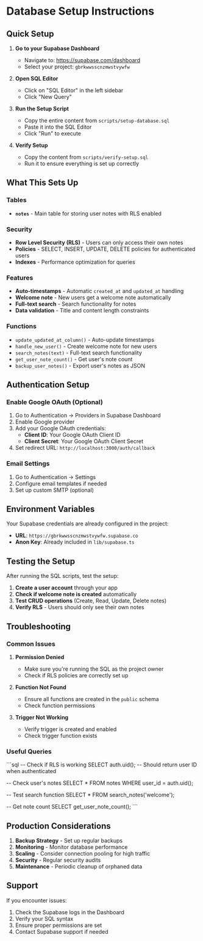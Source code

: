 # Database Setup Instructions

## Quick Setup

1. **Go to your Supabase Dashboard**
   - Navigate to: https://supabase.com/dashboard
   - Select your project: `gbrkwwsscnzmwstvywfw`

2. **Open SQL Editor**
   - Click on "SQL Editor" in the left sidebar
   - Click "New Query"

3. **Run the Setup Script**
   - Copy the entire content from `scripts/setup-database.sql`
   - Paste it into the SQL Editor
   - Click "Run" to execute

4. **Verify Setup**
   - Copy the content from `scripts/verify-setup.sql`
   - Run it to ensure everything is set up correctly

## What This Sets Up

### Tables
- **`notes`** - Main table for storing user notes with RLS enabled

### Security
- **Row Level Security (RLS)** - Users can only access their own notes
- **Policies** - SELECT, INSERT, UPDATE, DELETE policies for authenticated users
- **Indexes** - Performance optimization for queries

### Features
- **Auto-timestamps** - Automatic `created_at` and `updated_at` handling
- **Welcome note** - New users get a welcome note automatically
- **Full-text search** - Search functionality for notes
- **Data validation** - Title and content length constraints

### Functions
- `update_updated_at_column()` - Auto-update timestamps
- `handle_new_user()` - Create welcome note for new users
- `search_notes(text)` - Full-text search functionality
- `get_user_note_count()` - Get user's note count
- `backup_user_notes()` - Export user's notes as JSON

## Authentication Setup

### Enable Google OAuth (Optional)
1. Go to Authentication → Providers in Supabase Dashboard
2. Enable Google provider
3. Add your Google OAuth credentials:
   - **Client ID**: Your Google OAuth Client ID
   - **Client Secret**: Your Google OAuth Client Secret
4. Set redirect URL: `http://localhost:3000/auth/callback`

### Email Settings
1. Go to Authentication → Settings
2. Configure email templates if needed
3. Set up custom SMTP (optional)

## Environment Variables

Your Supabase credentials are already configured in the project:
- **URL**: `https://gbrkwwsscnzmwstvywfw.supabase.co`
- **Anon Key**: Already included in `lib/supabase.ts`

## Testing the Setup

After running the SQL scripts, test the setup:

1. **Create a user account** through your app
2. **Check if welcome note is created** automatically
3. **Test CRUD operations** (Create, Read, Update, Delete notes)
4. **Verify RLS** - Users should only see their own notes

## Troubleshooting

### Common Issues

1. **Permission Denied**
   - Make sure you're running the SQL as the project owner
   - Check if RLS policies are correctly set up

2. **Function Not Found**
   - Ensure all functions are created in the `public` schema
   - Check function permissions

3. **Trigger Not Working**
   - Verify trigger is created and enabled
   - Check trigger function exists

### Useful Queries

\`\`\`sql
-- Check if RLS is working
SELECT auth.uid(); -- Should return user ID when authenticated

-- Check user's notes
SELECT * FROM notes WHERE user_id = auth.uid();

-- Test search function
SELECT * FROM search_notes('welcome');

-- Get note count
SELECT get_user_note_count();
\`\`\`

## Production Considerations

1. **Backup Strategy** - Set up regular backups
2. **Monitoring** - Monitor database performance
3. **Scaling** - Consider connection pooling for high traffic
4. **Security** - Regular security audits
5. **Maintenance** - Periodic cleanup of orphaned data

## Support

If you encounter issues:
1. Check the Supabase logs in the Dashboard
2. Verify your SQL syntax
3. Ensure proper permissions are set
4. Contact Supabase support if needed
